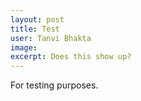 ```yaml
---
layout: post
title: Test
user: Tanvi Bhakta
image:
excerpt: Does this show up?
---
```




For testing purposes.
